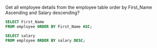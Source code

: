 Get all employee details from the employee table order by First_Name Ascending and Salary descending?

```sql
SELECT First_Name
FROM employee ORDER BY First_Name ASC;

SELECT salary 
FROM employee ORDER BY salary DESC;
```